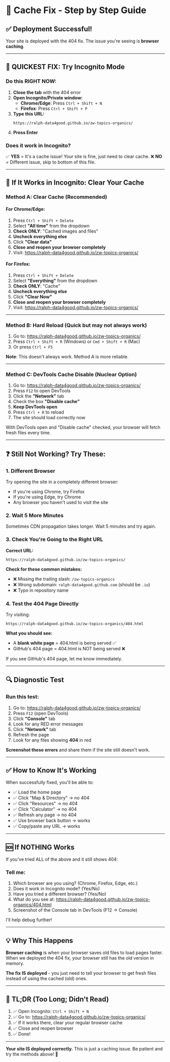 # 🔄 Cache Fix - Step by Step Guide

## ✅ Deployment Successful!

Your site is deployed with the 404 fix. The issue you're seeing is **browser caching**.

---

## 🚀 QUICKEST FIX: Try Incognito Mode

### **Do this RIGHT NOW:**

1. **Close the tab** with the 404 error
2. **Open Incognito/Private window:**
   - **Chrome/Edge**: Press `Ctrl + Shift + N`
   - **Firefox**: Press `Ctrl + Shift + P`
3. **Type this URL:**
   ```
   https://ralph-data4good.github.io/zw-topics-organics/
   ```
4. **Press Enter**

### **Does it work in Incognito?**

✅ **YES** = It's a cache issue! Your site is fine, just need to clear cache.
❌ **NO** = Different issue, skip to bottom of this file.

---

## 🧹 If It Works in Incognito: Clear Your Cache

### **Method A: Clear Cache (Recommended)**

#### For Chrome/Edge:
1. Press `Ctrl + Shift + Delete`
2. Select **"All time"** from the dropdown
3. **Check ONLY**: "Cached images and files"
4. **Uncheck everything else**
5. Click **"Clear data"**
6. **Close and reopen your browser completely**
7. Visit: https://ralph-data4good.github.io/zw-topics-organics/

#### For Firefox:
1. Press `Ctrl + Shift + Delete`
2. Select **"Everything"** from the dropdown
3. **Check ONLY**: "Cache"
4. **Uncheck everything else**
5. Click **"Clear Now"**
6. **Close and reopen your browser completely**
7. Visit: https://ralph-data4good.github.io/zw-topics-organics/

---

### **Method B: Hard Reload (Quick but may not always work)**

1. Go to: https://ralph-data4good.github.io/zw-topics-organics/
2. Press `Ctrl + Shift + R` (Windows) or `Cmd + Shift + R` (Mac)
3. Or press `Ctrl + F5`

**Note**: This doesn't always work. Method A is more reliable.

---

### **Method C: DevTools Cache Disable (Nuclear Option)**

1. Go to: https://ralph-data4good.github.io/zw-topics-organics/
2. Press `F12` to open DevTools
3. Click the **"Network"** tab
4. Check the box **"Disable cache"**
5. **Keep DevTools open**
6. Press `Ctrl + R` to reload
7. The site should load correctly now

With DevTools open and "Disable cache" checked, your browser will fetch fresh files every time.

---

## ❓ Still Not Working? Try These:

### 1. Different Browser
Try opening the site in a completely different browser:
- If you're using Chrome, try Firefox
- If you're using Edge, try Chrome
- Any browser you haven't used to visit the site

### 2. Wait 5 More Minutes
Sometimes CDN propagation takes longer. Wait 5 minutes and try again.

### 3. Check You're Going to the Right URL

**Correct URL:**
```
https://ralph-data4good.github.io/zw-topics-organics/
```

**Check for these common mistakes:**
- ❌ Missing the trailing slash: `/zw-topics-organics`
- ❌ Wrong subdomain: `ralph-data4good.github.com` (should be `.io`)
- ❌ Typo in repository name

### 4. Test the 404 Page Directly

Try visiting:
```
https://ralph-data4good.github.io/zw-topics-organics/404.html
```

**What you should see:**
- A **blank white page** = 404.html is being served ✅
- GitHub's 404 page = 404.html is NOT being served ❌

If you see GitHub's 404 page, let me know immediately.

---

## 🔍 Diagnostic Test

### Run this test:

1. Go to: https://ralph-data4good.github.io/zw-topics-organics/
2. Press `F12` (open DevTools)
3. Click **"Console"** tab
4. Look for any RED error messages
5. Click **"Network"** tab
6. Refresh the page
7. Look for any files showing **404** in red

**Screenshot these errors** and share them if the site still doesn't work.

---

## ✅ How to Know It's Working

When successfully fixed, you'll be able to:
- ✅ Load the home page
- ✅ Click "Map & Directory" → no 404
- ✅ Click "Resources" → no 404
- ✅ Click "Calculator" → no 404
- ✅ Refresh any page → no 404
- ✅ Use browser back button → works
- ✅ Copy/paste any URL → works

---

## 🆘 If NOTHING Works

If you've tried ALL of the above and it still shows 404:

### Tell me:
1. Which browser are you using? (Chrome, Firefox, Edge, etc.)
2. Does it work in Incognito mode? (Yes/No)
3. Have you tried a different browser? (Yes/No)
4. What do you see at: https://ralph-data4good.github.io/zw-topics-organics/404.html
5. Screenshot of the Console tab in DevTools (F12 → Console)

I'll help debug further!

---

## 💡 Why This Happens

**Browser caching** is when your browser saves old files to load pages faster. When we deployed the 404 fix, your browser still has the old version in memory.

**The fix IS deployed** - you just need to tell your browser to get fresh files instead of using the cached (old) ones.

---

## 🎯 TL;DR (Too Long; Didn't Read)

1. ✅ Open Incognito: `Ctrl + Shift + N`
2. ✅ Go to: https://ralph-data4good.github.io/zw-topics-organics/
3. ✅ If it works there, clear your regular browser cache
4. ✅ Close and reopen browser
5. ✅ Done!

---

**Your site IS deployed correctly.** This is just a caching issue. Be patient and try the methods above! 🚀

